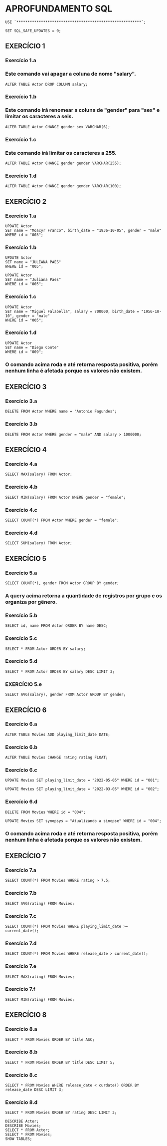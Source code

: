 # APROFUNDAMENTO SQL

```
USE `********************************************************`;
```

```
SET SQL_SAFE_UPDATES = 0;
```

## EXERCÍCIO 1

### Exercício 1.a
### Este comando vai apagar a coluna de nome "salary".
```
ALTER TABLE Actor DROP COLUMN salary;
```

### Exercício 1.b
### Este comando irá renomear a coluna de "gender" para "sex" e limitar os caracteres a seis.
```
ALTER TABLE Actor CHANGE gender sex VARCHAR(6);
```

### Exercício 1.c
### Este comando irá limitar os caracteres a 255.
```
ALTER TABLE Actor CHANGE gender gender VARCHAR(255);
```

### Exercício 1.d
```
ALTER TABLE Actor CHANGE gender gender VARCHAR(100);
```


## EXERCÍCIO 2

### Exercício 1.a
```
UPDATE Actor
SET name = "Moacyr Franco",	birth_date = "1936-10-05", gender = "male"
WHERE id = "003";
```

### Exercício 1.b
```
UPDATE Actor
SET name = "JULIANA PAES"
WHERE id = "005";
```

```
UPDATE Actor
SET name = "Juliana Paes"
WHERE id = "005";
```

### Exercício 1.c
```
UPDATE Actor
SET name = "Miguel Falabella", salary = 700000, birth_date = "1956-10-10", gender = "male"
WHERE id = "005";
```

### Exercício 1.d
```
UPDATE Actor
SET name = "Diego Conte"
WHERE id = "009";
```

### O comando acima roda e até retorna resposta positiva, porém nenhum linha é afetada porque os valores não existem.


## EXERCÍCIO 3

### Exercício 3.a
```
DELETE FROM Actor WHERE name = "Antonio Fagundes";
```

### Exercício 3.b
```
DELETE FROM Actor WHERE gender = "male" AND salary > 1000000;
```


## EXERCÍCIO 4

### Exercício 4.a
```
SELECT MAX(salary) FROM Actor;
```

### Exercício 4.b
```
SELECT MIN(salary) FROM Actor WHERE gender = "female";
```

### Exercício 4.c
```
SELECT COUNT(*) FROM Actor WHERE gender = "female";
```

### Exercício 4.d
```
SELECT SUM(salary) FROM Actor;
```


## EXERCÍCIO 5

### Exercício 5.a
```
SELECT COUNT(*), gender FROM Actor GROUP BY gender;
```

### A query acima retorna a quantidade de registros por grupo e os organiza por gênero.

### Exercício 5.b
```
SELECT id, name FROM Actor ORDER BY name DESC;
```

### Exercício 5.c
```
SELECT * FROM Actor ORDER BY salary;
```

### Exercício 5.d
```
SELECT * FROM Actor ORDER BY salary DESC LIMIT 3;
```

### EXERCÍCIO 5.e
```
SELECT AVG(salary), gender FROM Actor GROUP BY gender;
```


## EXERCÍCIO 6

### Exercício 6.a
```
ALTER TABLE Movies ADD playing_limit_date DATE;
```

### Exercício 6.b
```
ALTER TABLE Movies CHANGE rating rating FLOAT;
```

### Exercício 6.c
```
UPDATE Movies SET playing_limit_date = "2022-05-05" WHERE id = "001";
```
```
UPDATE Movies SET playing_limit_date = "2022-03-05" WHERE id = "002";
```

### Exercício 6.d
```
DELETE FROM Movies WHERE id = "004";
```

```
UPDATE Movies SET synopsys = "Atualizando a sinopse" WHERE id = "004";
```
### O comando acima roda e até retorna resposta positiva, porém nenhum linha é afetada porque os valores não existem.


## EXERCÍCIO 7

### Exercício 7.a
```
SELECT COUNT(*) FROM Movies WHERE rating > 7.5;
```

### Exercício 7.b
```
SELECT AVG(rating) FROM Movies;
```

### Exercício 7.c
```
SELECT COUNT(*) FROM Movies WHERE playing_limit_date >= current_date();
```

### Exercício 7.d
```
SELECT COUNT(*) FROM Movies WHERE release_date > current_date();
```

### Exercício 7.e
```
SELECT MAX(rating) FROM Movies;
```

### Exercício 7.f
```
SELECT MIN(rating) FROM Movies;
```


## EXERCÍCIO 8

### Exercício 8.a
```
SELECT * FROM Movies ORDER BY title ASC;
```

### Exercício 8.b
```
SELECT * FROM Movies ORDER BY title DESC LIMIT 5;
```

### Exercício 8.c
```
SELECT * FROM Movies WHERE release_date < curdate() ORDER BY release_date DESC LIMIT 3;
```

### Exercício 8.d
```
SELECT * FROM Movies ORDER BY rating DESC LIMIT 3;
```


```
DESCRIBE Actor;
DESCRIBE Movies;
SELECT * FROM Actor;
SELECT * FROM Movies;
SHOW TABLES;
```